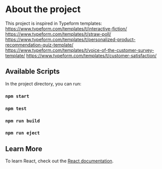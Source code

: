 # About the project

This project is inspired in Typeform templates:
https://www.typeform.com/templates/t/interactive-fiction/
https://www.typeform.com/templates/t/straw-poll/
https://www.typeform.com/templates/t/personalized-product-recommendation-quiz-template/
https://www.typeform.com/templates/t/voice-of-the-customer-survey-template/
https://www.typeform.com/templates/t/customer-satisfaction/

## Available Scripts

In the project directory, you can run:

### `npm start`
### `npm test`
### `npm run build`
### `npm run eject`

## Learn More

To learn React, check out the [React documentation](https://reactjs.org/).
